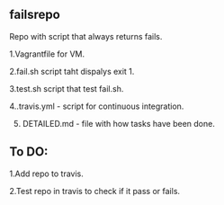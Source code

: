 ## failsrepo

Repo with script that always returns fails.


1.Vagrantfile for VM.

2.fail.sh script taht dispalys exit 1.

3.test.sh script that test fail.sh.

4..travis.yml - script for continuous integration.

5. DETAILED.md - file with how tasks have been done.


## To DO:

1.Add repo to travis.

2.Test repo in travis to check if it pass or fails.

